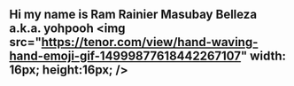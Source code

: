 ## Hi my name is Ram Rainier Masubay Belleza a.k.a. yohpooh <img src="https://tenor.com/view/hand-waving-hand-emoji-gif-14999877618442267107" width: 16px; height:16px; />


<!--
**yohpooh/yohpooh** is a ✨ _special_ ✨ repository because its `README.md` (this file) appears on your GitHub profile.

Here are some ideas to get you started:

- 🔭 I’m currently working on ...
- 🌱 I’m currently learning ...
- 👯 I’m looking to collaborate on ...
- 🤔 I’m looking for help with ...
- 💬 Ask me about ...
- 📫 How to reach me: ...
- 😄 Pronouns: ...
- ⚡ Fun fact: ...
-->
